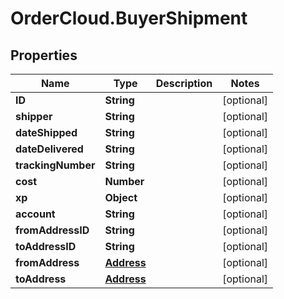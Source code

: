 # OrderCloud.BuyerShipment

## Properties
Name | Type | Description | Notes
------------ | ------------- | ------------- | -------------
**ID** | **String** |  | [optional] 
**shipper** | **String** |  | [optional] 
**dateShipped** | **String** |  | [optional] 
**dateDelivered** | **String** |  | [optional] 
**trackingNumber** | **String** |  | [optional] 
**cost** | **Number** |  | [optional] 
**xp** | **Object** |  | [optional] 
**account** | **String** |  | [optional] 
**fromAddressID** | **String** |  | [optional] 
**toAddressID** | **String** |  | [optional] 
**fromAddress** | [**Address**](Address.md) |  | [optional] 
**toAddress** | [**Address**](Address.md) |  | [optional] 


